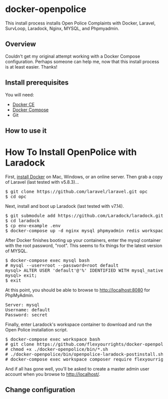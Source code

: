 # docker-openpolice
This install process installs Open Police Complaints with Docker, Laravel, SurvLoop, Laradock, Nginx, MYSQL, and Phpmyadmin.

## Overview
Couldn't get my original attempt working with a Docker Compose configuration. Perhaps someone can help me, now that this install process is at least easier. Thanks!


## Install prerequisites

You will need:

* [Docker CE](https://docs.docker.com/engine/installation/)
* [Docker Compose](https://docs.docker.com/compose/install)
* Git

## How to use it

<h1 class="slBlueDark">How To Install OpenPolice with Laradock</h1>

<p>First, <a href="https://www.docker.com/get-started" target="_blank">install Docker</a> on Mac, Windows, or an online server. Then grab a copy of Laravel (last tested with v5.8.3)...</p>
<pre>$ git clone https://github.com/laravel/laravel.git opc
$ cd opc
</pre>

<p>Next, install and boot up Laradock (last tested with v7.14).</p>
<pre>
$ git submodule add https://github.com/Laradock/laradock.git
$ cd laradock
$ cp env-example .env
$ docker-compose up -d nginx mysql phpmyadmin redis workspace
</pre>

<p>After Docker finishes booting up your containers, enter the mysql container with the root password, "root". This seems to fix things for the latest version of MYSQL.</p>
<pre>
$ docker-compose exec mysql bash
# mysql --user=root --password=root default
mysql> ALTER USER 'default'@'%' IDENTIFIED WITH mysql_native_password BY 'secret';
mysql> exit;
$ exit
</pre>

<p>At this point, you should be able to browse to <a href="http://localhost:8080" target="_blank">http://localhost:8080</a> for PhpMyAdmin.</p>
<pre>Server: mysql
Username: default
Password: secret
</pre>

<p>Finally, enter Laradock's workspace container to download and run the Open Police installation script.</p>
<pre>
$ docker-compose exec workspace bash
# git clone https://github.com/flexyourrights/docker-openpolice.git
# chmod +x ./docker-openpolice/bin/*.sh
# ./docker-openpolice/bin/openpolice-laradock-postinstall.sh
# docker-compose exec workspace composer require flexyourrights/openpolice-website
</pre>
<p>And if all has gone well, you'll be asked to create a master admin user account when you browse to <a href="http://localhost/" target="_blank">http://localhost/</a>.</p>




## Change configuration

